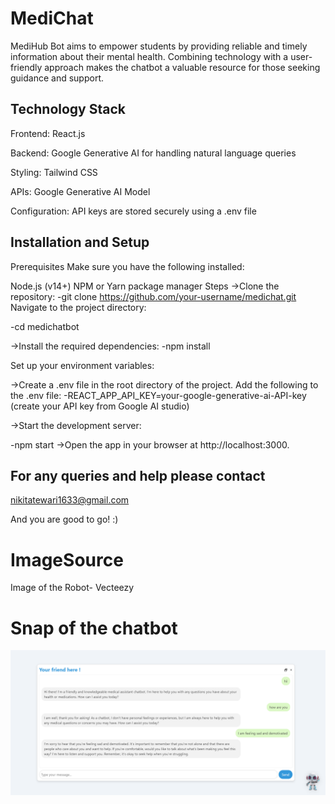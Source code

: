 # MediChat
 MediHub Bot aims to empower students by providing reliable and timely information about their mental health. Combining technology with a user-friendly approach makes the chatbot a valuable resource for those seeking guidance and support.

## Technology Stack
Frontend: React.js

Backend: Google Generative AI for handling natural language queries

Styling: Tailwind CSS

APIs: Google Generative AI Model

Configuration: API keys are stored securely using a .env file

## Installation and Setup
Prerequisites
Make sure you have the following installed:

Node.js (v14+)
NPM or Yarn package manager
Steps
->Clone the repository:
-git clone https://github.com/your-username/medichat.git
Navigate to the project directory:

-cd medichatbot

->Install the required dependencies:
-npm install

Set up your environment variables:

->Create a .env file in the root directory of the project.
Add the following to the .env file:
-REACT_APP_API_KEY=your-google-generative-ai-API-key   (create your API key from Google AI studio)

->Start the development server:

-npm start
->Open the app in your browser at http://localhost:3000.

## For any queries and help please contact 
nikitatewari1633@gmail.com 

And you are good to go! :)

# ImageSource
Image of the Robot- Vecteezy
# Snap of the chatbot
![image](https://raw.githubusercontent.com/nikki-05/MediChat/refs/heads/main/snap.png)
